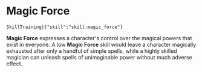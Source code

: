 # Magic Force

`SkillTraining|{"skill":"skill:magic_force"}`

**Magic Force** expresses a character's control over the magical powers that exist in everyone. A low **Magic Force** skill would leave a character magically exhausted after only a handful of simple spells, while a highly skilled magician can unleash spells of unimaginable power without much adverse effect.